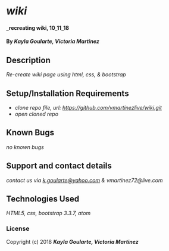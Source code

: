 # _wiki_

#### _recreating wiki, 10_11_18

#### By _**Kayla Goularte, Victoria Martinez**_

## Description

_Re-create wiki page using html, css, & bootstrap_

## Setup/Installation Requirements

* _clone repo file, url: https://github.com/vmartinezlive/wiki.git_
* _open cloned repo_

## Known Bugs

_no known bugs_

## Support and contact details

_contact us via k.goularte@yahoo.com & vmartinez72@live.com_

## Technologies Used

_HTML5, css, bootstrap 3.3.7, atom_

### License

Copyright (c) 2018 **_Kayla Goularte, Victoria Martinez_**
